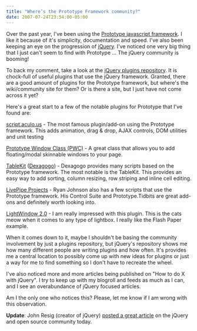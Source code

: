 ```yaml
---
title: "Where’s the Prototype Framework community?"
date: 2007-07-24T23:54:00-05:00
---
```


Over the past year, I've been using the [Prototype javascript framework][6]. I like it because of it's simplicity, documentation and speed. I've also been keeping an eye on the progression of [jQuery][7]. I've noticed one very big thing that I just can't seem to find with Prototype ... The jQuery community is booming!

To back my comment, take a look at the [jQuery plugins repository][8]. It is chock-full of useful plugins that use the jQuery framework. Granted, there are a good amount of plugins for the Prototype framework, but where's the wiki/community site for them? Or is there a site, but I just have not come across it yet?

<!-- more -->

Here's a great start to a few of the notable plugins for Prototype that I've found are:

[script.aculo.us][9] - The most famous plugin/add-on using the Prototype framework. This adds animation, drag & drop, AJAX controls, DOM utilities and unit testing

[Prototype Window Class (PWC)][10] - A great class that allows you to add floating/modal skinnable windows to your page.

[TableKit][11] ([Dexagogo][12]) - Dexagogo provides many scripts based on the Prototype framework. The most notable is the TableKit. This provides an easy way to add sorting, column resizing, row striping and inline cell editing.

[LivePipe Projects][13] - Ryan Johnson also has a few scripts that use the Prototype framework. His Control Suite and Prototype.Tidbits are great add-ons and definitely worth looking into.

[LightWindow 2.0][14] - I am really impressed with this plugin. This is the cats meow when it comes to any type of lightbox. I really like the Flash Paper example.

When it comes down to it, maybe I shouldn't be basing the community involvement by just a plugins repository, but jQuery's repository shows me how many different people are writing plugins and how often. It's provides me a central location to possibly come up with new ideas for plugins or just a way for me to find something so I don't have to recreate the wheel.

I've also noticed more and more articles being published on "How to do X with jQuery". I try to keep up with my blogroll and feeds as much as I can, and I see an overabundance of jQuery focused articles.

Am I the only one who notices this? Please, let me know if I am wrong with this observation.

**Update**: John Resig (creator of jQuery) [posted a great article][15] on the jQuery and open source community today.

 [1]: http://joegornick.com/2007/07/24/wheres-the-prototype-framework-community/ "Permanent Link to Where's the Prototype Framework community?"
 [2]: http://joegornick.com/wp-admin/post.php?action=edit&post=10 "Edit post"
 [3]: http://joegornick.com/category/javascript/ "View all posts in JavaScript"
 [4]: http://joegornick.com/category/prototype/ "View all posts in Prototype"
 [5]: http://joegornick.com/2007/07/24/wheres-the-prototype-framework-community/#comments "Comment on Where's the Prototype Framework community?"
 [6]: http://www.prototypejs.org
 [7]: http://www.jquery.com
 [8]: http://jquery.com/plugins/
 [9]: http://script.aculo.us/
 [10]: http://prototype-window.xilinus.com/
 [11]: http://www.millstream.com.au/view/code/tablekit
 [12]: http://tetlaw.id.au/view/javascript/
 [13]: http://livepipe.net/projects/
 [14]: http://stickmanlabs.com/lightwindow/
 [15]: http://ejohn.org/blog/thoughts-on-open-source-community/